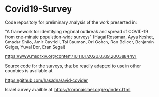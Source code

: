 # Covid19-Survey
Code repository for preliminary analysis of the work presented in:

"A framework for identifying regional outbreak and spread of COVID-19 from one-minute population-wide surveys"
(Hagai Rossman, Ayya Keshet, Smadar Shilo, Amir Gavrieli, Tal Bauman, Ori Cohen, Ran Balicer, Benjamin Geiger, Yuval Dor, Eran Segal)

https://www.medrxiv.org/content/10.1101/2020.03.19.20038844v1


Source code for the surveys, that be readily adapted to use in other countries is available at:

https://github.com/hasadna/avid-covider


Israel survey availble at:
https://coronaisrael.org/en/index.html
